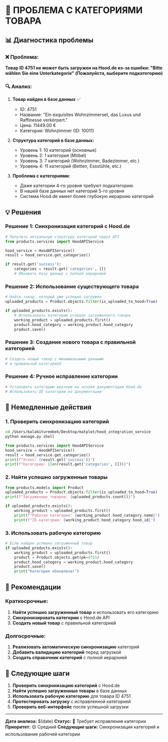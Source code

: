 # 🔧 ПРОБЛЕМА С КАТЕГОРИЯМИ ТОВАРА

## 📊 Диагностика проблемы

### ❌ Проблема:
**Товар ID 4751 не может быть загружен на Hood.de из-за ошибки: "Bitte wählen Sie eine Unterkategorie" (Пожалуйста, выберите подкатегорию)**

### 🔍 Анализ:
1. **Товар найден в базе данных** ✅
   - ID: 4751
   - Название: "Ein exquisites Wohnzimmerset, das Luxus und Raffinesse verkörpert."
   - Цена: 11449.00 €
   - Категория: Wohnzimmer (ID: 10011)

2. **Структура категорий в базе данных:**
   - Уровень 1: 10 категорий (основные)
   - Уровень 2: 1 категория (Möbel)
   - Уровень 3: 7 категорий (Wohnzimmer, Badezimmer, etc.)
   - Уровень 4: 11 категорий (Betten, Essstühle, etc.)

3. **Проблема с категориями:**
   - Даже категории 4-го уровня требуют подкатегорию
   - В нашей базе данных нет категорий 5-го уровня
   - Система Hood.de имеет более глубокую иерархию категорий

## 💡 Решения

### Решение 1: Синхронизация категорий с Hood.de
```python
# Получить актуальную структуру категорий через API
from products.services import HoodAPIService

hood_service = HoodAPIService()
result = hood_service.get_categories()

if result.get('success'):
    categories = result.get('categories', [])
    # Обновить базу данных с полной иерархией
```

### Решение 2: Использование существующего товара
```python
# Найти товар, который уже успешно загружен
uploaded_products = Product.objects.filter(is_uploaded_to_hood=True)

if uploaded_products.exists():
    # Использовать категорию успешно загруженного товара
    working_product = uploaded_products.first()
    product.hood_category = working_product.hood_category
    product.save()
```

### Решение 3: Создание нового товара с правильной категорией
```python
# Создать новый товар с минимальными данными
# и правильной категорией
```

### Решение 4: Ручное исправление категории
```python
# Установить категорию вручную на основе документации Hood.de
# Использовать ID категории из документации
```

## 🔧 Немедленные действия

### 1. Проверить синхронизацию категорий
```bash
cd /Users/balabiturembek/Desktop/matplot/hood_integration_service
python manage.py shell
```

```python
from products.services import HoodAPIService
hood_service = HoodAPIService()
result = hood_service.get_categories()
print(f"Успех: {result.get('success')}")
print(f"Категории: {len(result.get('categories', []))}")
```

### 2. Найти успешно загруженные товары
```python
from products.models import Product
uploaded_products = Product.objects.filter(is_uploaded_to_hood=True)
print(f"Загруженных товаров: {uploaded_products.count()}")

if uploaded_products.exists():
    working_product = uploaded_products.first()
    print(f"Рабочая категория: {working_product.hood_category.name}")
    print(f"ID категории: {working_product.hood_category.hood_id}")
```

### 3. Использовать рабочую категорию
```python
# Если найден успешно загруженный товар
if uploaded_products.exists():
    working_product = uploaded_products.first()
    product = Product.objects.get(pk=4751)
    product.hood_category = working_product.hood_category
    product.save()
    print("Категория обновлена!")
```

## 📝 Рекомендации

### Краткосрочные:
1. **Найти успешно загруженный товар** и использовать его категорию
2. **Синхронизировать категории** с Hood.de API
3. **Создать новый товар** с правильной категорией

### Долгосрочные:
1. **Реализовать автоматическую синхронизацию** категорий
2. **Добавить валидацию категорий** перед загрузкой
3. **Создать справочник категорий** с полной иерархией

## 🎯 Следующие шаги

1. **Проверить синхронизацию категорий** с Hood.de
2. **Найти успешно загруженные товары** в базе данных
3. **Использовать рабочую категорию** для товара ID 4751
4. **Протестировать загрузку** с исправленной категорией
5. **Проверить веб-интерфейс** после успешной загрузки

---

**Дата анализа:** $(date)
**Статус:** 🔧 Требует исправления категории
**Приоритет:** 🟡 Средний
**Следующие шаги:** Синхронизация категорий и использование рабочей категории
